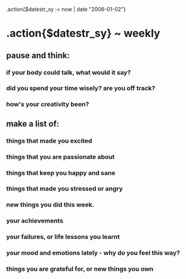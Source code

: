 .action{$datestr_sy := now | date "2006-01-02"}
# .action{$datestr_sy} ~ weekly

## pause and think:

### if your body could talk, what would it say?
### did you spend your time wisely? are you off track?
### how's your creativity been?

## make a list of:

### things that made you excited
### things that you are passionate about
### things that keep you happy and sane
### things that made you stressed or angry
### new things you did this week.
### your achievements
### your failures, or life lessons you learnt
### your mood and emotions lately - why do you feel this way?
### things you are grateful for, or new things you own
